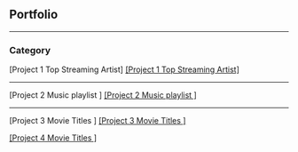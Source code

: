 ## Portfolio

---

### Category 

[Project 1 Top Streaming Artist]
<a href="https://github.com/Landydera/Homework-1">[Project 1 Top Streaming Artist]</a> 


---
[Project 2 Music playlist ]
<a href="https://github.com/Landydera/CISC-3130-HW2">[Project 2 Music playlist ]</a> 


---
[Project 3 Movie Titles ]
<a href="https://github.com/Landydera/CISC-3130-HW3">[Project 3 Movie Titles ]</a> 


<a href="https://github.com/Landydera/CISC-3130----HW4">[Project 4 Movie Titles ]</a>












